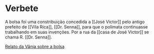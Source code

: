 # Verbete
A bolsa foi uma constribuição concedida a [[José Victor]] pelo antigo prefeito de [[Vila Rica]], [[Dr. Senna]], para que o polímata continuasse trabalhando em suas invenções. Por a rua da [[casa de José Victor]] se chama R. [[Dr. Senna]].  

[Relato da Vânia sobre a bolsa](https://www.youtube.com/watch?v=UbFdPPI3yCQ&list=PLwMXQ15KcH_xEpSSOUkLARnWcnmbvkM3t&index=30)